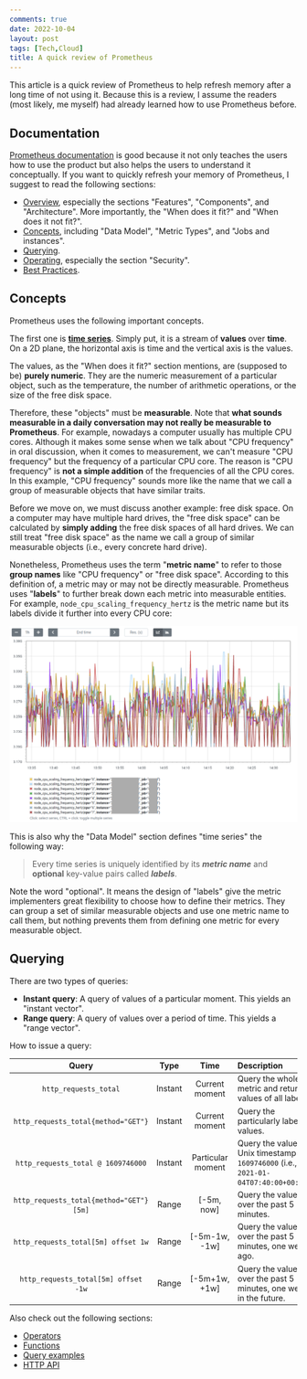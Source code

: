 ```yaml
---
comments: true
date: 2022-10-04
layout: post
tags: [Tech,Cloud]
title: A quick review of Prometheus
---
```


This article is a quick review of Prometheus to help refresh memory after a long time of not using it. Because this is a review, I assume the readers (most likely, me myself) had already learned how to use Prometheus before.

## Documentation

[Prometheus documentation](https://prometheus.io/docs/introduction/overview/) is good because it not only teaches the users how to use the product but also helps the users to understand it conceptually. If you want to quickly refresh your memory of Prometheus, I suggest to read the following sections:

- [Overview](https://prometheus.io/docs/introduction/overview/), especially the sections "Features", "Components", and "Architecture". More importantly, the "When does it fit?" and "When does it not fit?".
- [Concepts](https://prometheus.io/docs/concepts/data_model/), including "Data Model", "Metric Types", and "Jobs and instances".
- [Querying](https://prometheus.io/docs/prometheus/latest/querying/basics/).
- [Operating](https://prometheus.io/docs/operating/security/), especially the section "Security".
- [Best Practices](https://prometheus.io/docs/practices/naming/).

## Concepts

Prometheus uses the following important concepts.

The first one is **[time series](https://en.wikipedia.org/wiki/Time_series)**. Simply put, it is a stream of **values** over **time**. On a 2D plane, the horizontal axis is time and the vertical axis is the values.

The values, as the "When does it fit?" section mentions, are (supposed to be) **purely numeric**. They are the numeric measurement of a particular object, such as the temperature, the number of arithmetic operations, or the size of the free disk space.

Therefore, these "objects" must be **measurable**. Note that **what sounds measurable in a daily conversation may not really be measurable to Prometheus**. For example, nowadays a computer usually has multiple CPU cores. Although it makes some sense when we talk about "CPU frequency" in oral discussion, when it comes to measurement, we can't measure "CPU frequency" but the frequency of a particular CPU core. The reason is "CPU frequency" is **not a simple addition** of the frequencies of all the CPU cores. In this example, "CPU frequency" sounds more like the name that we call a group of measurable objects that have similar traits.

Before we move on, we must discuss another example: free disk space. On a computer may have multiple hard drives, the "free disk space" can be calculated by **simply adding** the free disk spaces of all hard drives. We can still treat "free disk space" as the name we call a group of similar measurable objects (i.e., every concrete hard drive).

Nonetheless, Prometheus uses the term "**metric name**" to refer to those **group names** like "CPU frequency" or "free disk space". According to this definition of, a metric may or may not be directly measurable. Prometheus uses "**labels**" to further break down each metric into measurable entities. For example, `node_cpu_scaling_frequency_hertz` is the metric name but its labels divide it further into every CPU core:

![Prometheus `node_cpu_scaling_frequency_hertz`](https://raw.githubusercontent.com/yaobinwen/yaobinwen.github.io/master/images/2022/10-04/prometheus-metric.png)

This is also why the "Data Model" section defines "time series" the following way:

> Every time series is uniquely identified by its **_metric name_** and **optional** key-value pairs called **_labels_**.

Note the word "optional". It means the design of "labels" give the metric implementers great flexibility to choose how to define their metrics. They can group a set of similar measurable objects and use one metric name to call them, but nothing prevents them from defining one metric for every measurable object.

## Querying

There are two types of queries:
- **Instant query**: A query of values of a particular moment. This yields an "instant vector".
- **Range query**: A query of values over a period of time. This yields a "range vector".

How to issue a query:

| Query | Type | Time | Description |
|:-----:|:----:|:----:|:------------|
| `http_requests_total` | Instant | Current moment | Query the whole metric and return values of all labels. |
| `http_requests_total{method="GET"}` | Instant | Current moment | Query the particularly labeled values. |
| `http_requests_total @ 1609746000` | Instant | Particular moment | Query the values at Unix timestamp `1609746000` (i.e., `2021-01-04T07:40:00+00:00`). |
| `http_requests_total{method="GET"}[5m]` | Range | [-5m, now] | Query the values over the past 5 minutes. |
| `http_requests_total[5m] offset 1w` | Range | [-5m-1w, -1w] | Query the values over the past 5 minutes, one week ago. |
| `http_requests_total[5m] offset -1w` | Range | [-5m+1w, +1w] | Query the values over the past 5 minutes, one week in the future. |

Also check out the following sections:
- [Operators](https://prometheus.io/docs/prometheus/latest/querying/operators/)
- [Functions](https://prometheus.io/docs/prometheus/latest/querying/functions/)
- [Query examples](https://prometheus.io/docs/prometheus/latest/querying/examples/)
- [HTTP API](https://prometheus.io/docs/prometheus/latest/querying/api/)
